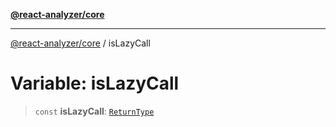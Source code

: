 [**@react-analyzer/core**](../README.md)

***

[@react-analyzer/core](../README.md) / isLazyCall

# Variable: isLazyCall

> `const` **isLazyCall**: [`ReturnType`](../@react-analyzer/namespaces/isReactAPICall/type-aliases/ReturnType.md)
